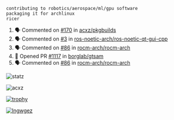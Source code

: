 ```
contributing to robotics/aerospace/ml/gpu software
packaging it for archlinux
ricer
```

<!--START_SECTION:activity-->
1. 🗣 Commented on [#170](https://github.com/acxz/pkgbuilds/issues/170) in [acxz/pkgbuilds](https://github.com/acxz/pkgbuilds)
2. 🗣 Commented on [#3](https://github.com/ros-noetic-arch/ros-noetic-qt-gui-cpp/issues/3) in [ros-noetic-arch/ros-noetic-qt-gui-cpp](https://github.com/ros-noetic-arch/ros-noetic-qt-gui-cpp)
3. 🗣 Commented on [#86](https://github.com/rocm-arch/rocm-arch/issues/86) in [rocm-arch/rocm-arch](https://github.com/rocm-arch/rocm-arch)
4. 💪 Opened PR [#1117](https://github.com/borglab/gtsam/pull/1117) in [borglab/gtsam](https://github.com/borglab/gtsam)
5. 🗣 Commented on [#86](https://github.com/rocm-arch/rocm-arch/issues/86) in [rocm-arch/rocm-arch](https://github.com/rocm-arch/rocm-arch)
<!--END_SECTION:activity-->


![statz](https://github-readme-stats.vercel.app/api?username=acxz&include_all_commits=true&show_icons=true)

<p><img align="center" src="https://github-readme-streak-stats.herokuapp.com/?user=acxz&" alt="acxz" /></p>

[![trophy](https://github-profile-trophy.vercel.app/?username=acxz)](https://github.com/ryo-ma/github-profile-trophy)

[![lngwgez](https://github-readme-stats.vercel.app/api/top-langs/?username=acxz&layout=compact)](https://github.com/acxz/github-readme-stats)

